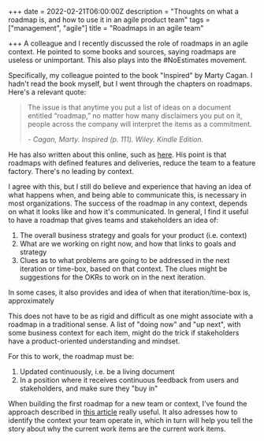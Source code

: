 +++
date = 2022-02-21T06:00:00Z
description = "Thoughts on what a roadmap is, and how to use it in an agile product team"
tags = ["management", "agile"]
title = "Roadmaps in an agile team"

+++
A colleague and I recently discussed the role of roadmaps in an agile context. He pointed to some books and sources, saying roadmaps are useless or unimportant. This also plays into the #NoEstimates movement.

Specifically, my colleague pointed to the book "Inspired" by Marty Cagan. I hadn't read the book myself, but I went through the chapters on roadmaps. Here's a relevant quote:

> The issue is that anytime you put a list of ideas on a document entitled “roadmap,” no matter how many disclaimers you put on it, people across the company will interpret the items as a commitment.
>
> _- Cagan, Marty. Inspired (p. 111). Wiley. Kindle Edition._

He has also written about this online, such as [here](https://svpg.com/the-alternative-to-roadmaps/). His point is that roadmaps with defined features and deliveries, reduce the team to a feature factory. There's no leading by context.

I agree with this, but I still do believe and experience that having an idea of what happens when, and being able to communicate this, is necessary in most organizations. The success of the roadmap in any context, depends on what it looks like and how it's communicated. In general, I find it useful to have a roadmap that gives teams and stakeholders an idea of:

1. The overall business strategy and goals for your product (i.e. context)
2. What are we working on right now, and how that links to goals and strategy
3. Clues as to what problems are going to be addressed in the next iteration or time-box, based on that context. The clues might be suggestions for the OKRs to work on in the next iteration.

In some cases, it also provides and idea of when that iteration/time-box is, approximately

This does not have to be as rigid and difficult as one might associate with a roadmap in a traditional sense. A list of "doing now" and "up next", with some business context for each item, might do the trick if stakeholders have a product-oriented understanding and mindset.

For this to work, the roadmap must be:

1. Updated continuously, i.e. be a living document
2. In a position where it receives continuous feedback from users and stakeholders, and make sure they "buy in"

When building the first roadmap for a new team or context, I've found the approach described in [this article](https://productcoalition.com/creating-your-first-product-roadmap-ec1c57a5a407) really useful. It also adresses how to identify the context your team operate in, which in turn will help you tell the story about why the current work items are the current work items.